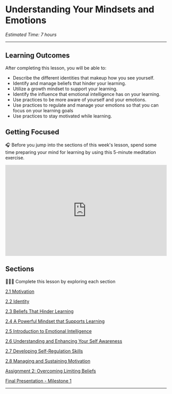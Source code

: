 # Understanding Your Mindsets and Emotions

*Estimated Time: 7 hours*

---

## **Learning Outcomes**

After completing this lesson, you will be able to:

- Describe the different identities that makeup how you see yourself.
- Identify and manage beliefs that hinder your learning.
- Utilize a growth mindset to support your learning.
- Identify the influence that emotional intelligence has on your learning.
- Use practices to be more aware of yourself and your emotions.
- Use practices to regulate and manage your emotions so that you can focus on your learning goals
- Use practices to stay motivated while learning.

## Getting Focused

<aside>


🎧 Before you jump into the sections of this week's lesson, spend some time preparing your mind for learning by using this 5-minute meditation exercise.

</aside>

<div style="position: relative; padding-bottom: 56.25%; height: 0;"><iframe src="https://www.youtube.com/embed/xdbEogwiLmQ" title="YouTube video player" frameborder="0" allow="accelerometer; autoplay; clipboard-write; encrypted-media; gyroscope; picture-in-picture" allowfullscreen style="position: absolute; top: 0; left: 0; width: 100%; height: 100%;"></iframe></div>

## Sections

<aside>


👩🏿‍🏫 Complete this lesson by exploring each section

</aside>

[2.1 Motivation](/optimizing-your-learning/understanding-your-mindsets-and-emotions/motivation.md)

[2.2 Identity ](/optimizing-your-learning/understanding-your-mindsets-and-emotions/identity.md)

[2.3 Beliefs That Hinder Learning](/optimizing-your-learning/understanding-your-mindsets-and-emotions/beliefs-that-hinder-learning.md)

[2.4 A Powerful Mindset that Supports Learning](/optimizing-your-learning/understanding-your-mindsets-and-emotions/a-powerful-mindset-that-supports-learning.md)

[2.5 Introduction to Emotional Intelligence](/optimizing-your-learning/understanding-your-mindsets-and-emotions/introduction-to-emotional-intelligence.md)

[2.6 Understanding and Enhancing Your Self Awareness](/optimizing-your-learning/understanding-your-mindsets-and-emotions/understanding-and-enhancing-your-self-awarenes.md)

[2.7 Developing Self-Regulation Skills](/optimizing-your-learning/understanding-your-mindsets-and-emotions/developing-self-regulation-skills.md)

[2.8 Managing and Sustaining Motivation](/optimizing-your-learning/understanding-your-mindsets-and-emotions/managing-and-sustaining-motivation.md)

[Assignment 2: Overcoming Limiting Beliefs](/optimizing-your-learning/understanding-your-mindsets-and-emotions/assignment-2-identity-and-limiting-beliefs.md)

[Final Presentation - Milestone 1](/optimizing-your-learning/understanding-your-mindsets-and-emotions/final-presentation-milestone-1.md)

<!-- [Wrap up](/optimizing-your-learning/understanding-your-mindsets-and-emotions/wrap-up.md) -->

---
